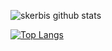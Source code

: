 ![skerbis github stats](https://github-readme-stats.vercel.app/api?username=skerbis&count_private=true&show_icons=true&hide=stars&theme=radical)  

[![Top Langs](https://github-readme-stats.vercel.app/api/top-langs/?username=skerbis&theme=radical&langs_count=6&layout=compact)](https://github.com/anuraghazra/github-readme-stats)
